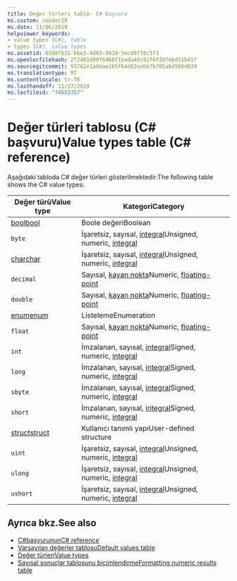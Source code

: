 ```yaml
---
title: Değer türleri tablo- C# başvuru
ms.custom: seodec18
ms.date: 11/06/2019
helpviewer_keywords:
- value types [C#], table
- types [C#], value types
ms.assetid: 67d8f631-b6e3-4d83-9910-5ec497f8c5f3
ms.openlocfilehash: 2f2d81d90f6d68f1bada40c81f0f28febd51bd1f
ms.sourcegitcommit: 93762e1a0dae1b5f64d82eebb7b705a6d566d839
ms.translationtype: MT
ms.contentlocale: tr-TR
ms.lasthandoff: 11/27/2019
ms.locfileid: "74552357"
---
```

# <a name="value-types-table-c-reference"></a><span data-ttu-id="1b6d6-102">Değer türleri tablosu (C# başvuru)</span><span class="sxs-lookup"><span data-stu-id="1b6d6-102">Value types table (C# reference)</span></span>

<span data-ttu-id="1b6d6-103">Aşağıdaki tabloda C# değer türleri gösterilmektedir:</span><span class="sxs-lookup"><span data-stu-id="1b6d6-103">The following table shows the C# value types:</span></span>

|<span data-ttu-id="1b6d6-104">Değer türü</span><span class="sxs-lookup"><span data-stu-id="1b6d6-104">Value type</span></span>|<span data-ttu-id="1b6d6-105">Kategori</span><span class="sxs-lookup"><span data-stu-id="1b6d6-105">Category</span></span>|
|----------------|--------------|
|[<span data-ttu-id="1b6d6-106">bool</span><span class="sxs-lookup"><span data-stu-id="1b6d6-106">bool</span></span>](../builtin-types/bool.md)|<span data-ttu-id="1b6d6-107">Boole değeri</span><span class="sxs-lookup"><span data-stu-id="1b6d6-107">Boolean</span></span>|
|`byte`|<span data-ttu-id="1b6d6-108">İşaretsiz, sayısal, [integral](../builtin-types/integral-numeric-types.md)</span><span class="sxs-lookup"><span data-stu-id="1b6d6-108">Unsigned, numeric, [integral](../builtin-types/integral-numeric-types.md)</span></span>|
|[<span data-ttu-id="1b6d6-109">char</span><span class="sxs-lookup"><span data-stu-id="1b6d6-109">char</span></span>](../builtin-types/char.md)|<span data-ttu-id="1b6d6-110">İşaretsiz, sayısal, [integral](../builtin-types/integral-numeric-types.md)</span><span class="sxs-lookup"><span data-stu-id="1b6d6-110">Unsigned, numeric, [integral](../builtin-types/integral-numeric-types.md)</span></span>|
|`decimal`|<span data-ttu-id="1b6d6-111">Sayısal, [kayan nokta](../builtin-types/floating-point-numeric-types.md)</span><span class="sxs-lookup"><span data-stu-id="1b6d6-111">Numeric, [floating-point](../builtin-types/floating-point-numeric-types.md)</span></span>|
|`double`|<span data-ttu-id="1b6d6-112">Sayısal, [kayan nokta](../builtin-types/floating-point-numeric-types.md)</span><span class="sxs-lookup"><span data-stu-id="1b6d6-112">Numeric, [floating-point](../builtin-types/floating-point-numeric-types.md)</span></span>|
|[<span data-ttu-id="1b6d6-113">enum</span><span class="sxs-lookup"><span data-stu-id="1b6d6-113">enum</span></span>](enum.md)|<span data-ttu-id="1b6d6-114">Listeleme</span><span class="sxs-lookup"><span data-stu-id="1b6d6-114">Enumeration</span></span>|
|`float`|<span data-ttu-id="1b6d6-115">Sayısal, [kayan nokta](../builtin-types/floating-point-numeric-types.md)</span><span class="sxs-lookup"><span data-stu-id="1b6d6-115">Numeric, [floating-point](../builtin-types/floating-point-numeric-types.md)</span></span>|
|`int`|<span data-ttu-id="1b6d6-116">İmzalanan, sayısal, [integral](../builtin-types/integral-numeric-types.md)</span><span class="sxs-lookup"><span data-stu-id="1b6d6-116">Signed, numeric, [integral](../builtin-types/integral-numeric-types.md)</span></span>|
|`long`|<span data-ttu-id="1b6d6-117">İmzalanan, sayısal, [integral](../builtin-types/integral-numeric-types.md)</span><span class="sxs-lookup"><span data-stu-id="1b6d6-117">Signed, numeric, [integral](../builtin-types/integral-numeric-types.md)</span></span>|
|`sbyte`|<span data-ttu-id="1b6d6-118">İmzalanan, sayısal, [integral](../builtin-types/integral-numeric-types.md)</span><span class="sxs-lookup"><span data-stu-id="1b6d6-118">Signed, numeric, [integral](../builtin-types/integral-numeric-types.md)</span></span>|
|`short`|<span data-ttu-id="1b6d6-119">İmzalanan, sayısal, [integral](../builtin-types/integral-numeric-types.md)</span><span class="sxs-lookup"><span data-stu-id="1b6d6-119">Signed, numeric, [integral](../builtin-types/integral-numeric-types.md)</span></span>|
|[<span data-ttu-id="1b6d6-120">struct</span><span class="sxs-lookup"><span data-stu-id="1b6d6-120">struct</span></span>](struct.md)|<span data-ttu-id="1b6d6-121">Kullanıcı tanımlı yapı</span><span class="sxs-lookup"><span data-stu-id="1b6d6-121">User-defined structure</span></span>|
|`uint`|<span data-ttu-id="1b6d6-122">İşaretsiz, sayısal, [integral](../builtin-types/integral-numeric-types.md)</span><span class="sxs-lookup"><span data-stu-id="1b6d6-122">Unsigned, numeric, [integral](../builtin-types/integral-numeric-types.md)</span></span>|
|`ulong`|<span data-ttu-id="1b6d6-123">İşaretsiz, sayısal, [integral](../builtin-types/integral-numeric-types.md)</span><span class="sxs-lookup"><span data-stu-id="1b6d6-123">Unsigned, numeric, [integral](../builtin-types/integral-numeric-types.md)</span></span>|
|`ushort`|<span data-ttu-id="1b6d6-124">İşaretsiz, sayısal, [integral](../builtin-types/integral-numeric-types.md)</span><span class="sxs-lookup"><span data-stu-id="1b6d6-124">Unsigned, numeric, [integral](../builtin-types/integral-numeric-types.md)</span></span>|

## <a name="see-also"></a><span data-ttu-id="1b6d6-125">Ayrıca bkz.</span><span class="sxs-lookup"><span data-stu-id="1b6d6-125">See also</span></span>

- [<span data-ttu-id="1b6d6-126">C#başvurunun</span><span class="sxs-lookup"><span data-stu-id="1b6d6-126">C# reference</span></span>](../index.md)
- [<span data-ttu-id="1b6d6-127">Varsayılan değerler tablosu</span><span class="sxs-lookup"><span data-stu-id="1b6d6-127">Default values table</span></span>](default-values-table.md)
- [<span data-ttu-id="1b6d6-128">Değer türleri</span><span class="sxs-lookup"><span data-stu-id="1b6d6-128">Value types</span></span>](value-types.md)
- [<span data-ttu-id="1b6d6-129">Sayısal sonuçlar tablosunu biçimlendirme</span><span class="sxs-lookup"><span data-stu-id="1b6d6-129">Formatting numeric results table</span></span>](formatting-numeric-results-table.md)
